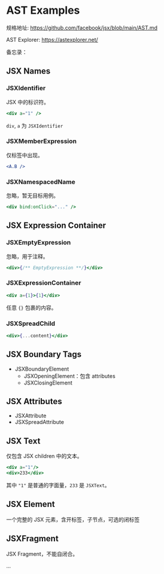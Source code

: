 # AST Examples

规格地址: https://github.com/facebook/jsx/blob/main/AST.md

AST Explorer: https://astexplorer.net/

备忘录：

## JSX Names

### JSXIdentifier

JSX 中的标识符。

```jsx
<div a="1" />
```

`div`, `a` 为 `JSXIdentifier`

### JSXMemberExpression

仅标签中出现。

```jsx
<A.B />
```

### JSXNamespacedName

忽略，暂无目标用例。

```jsx
<div bind:onClick="..." />
```

## JSX Expression Container

### JSXEmptyExpression

忽略，用于注释。

```jsx
<div>{/** EmptyExpression **/}</div>
```

### JSXExpressionContainer

```jsx
<div a={1}>{1}</div>
```

任意 `{}` 包裹的内容。

### JSXSpreadChild

```jsx
<div>{...content}</div>
```

## JSX Boundary Tags

- JSXBoundaryElement
  - JSXOpeningElement：包含 attributes
  - JSXClosingElement

## JSX Attributes

- JSXAttribute
- JSXSpreadAttribute

## JSX Text

仅包含 JSX children 中的文本。

```jsx
<div a="1"/>
<div>233</div>
```

其中 `"1"` 是普通的字面量，`233` 是 `JSXText`。

## JSX Element

一个完整的 JSX 元素，含开标签，子节点，可选的闭标签

## JSXFragment

JSX Fragment，不能自闭合。

...
